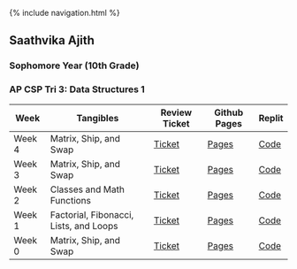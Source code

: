 {% include navigation.html %} 

## Saathvika Ajith
### Sophomore Year (10th Grade)
### AP CSP Tri 3: Data Structures 1

| Week  | Tangibles | Review Ticket  |  Github Pages | Replit |
|-------|-----------|----------------|---------------|--------|
| Week 4 |Matrix, Ship, and Swap| [Ticket](https://github.com/Saathvika-Ajith/Saathvika-Ajith/issues/5)  | [Pages](https://saathvika-ajith.github.io/Saathvika-Ajith/) | [Code](https://replit.com/@SaathvikaAjith1/Saathvika-Ajith#main.py) |
| Week 3 |Matrix, Ship, and Swap| [Ticket](https://github.com/Saathvika-Ajith/Saathvika-Ajith/issues/4)  | [Pages](https://saathvika-ajith.github.io/Saathvika-Ajith/) | [Code](https://replit.com/@SaathvikaAjith1/Saathvika-Ajith#main.py) |
| Week 2 |Classes and Math Functions| [Ticket]()  | [Pages](https://saathvika-ajith.github.io/Saathvika-Ajith/) | [Code](https://replit.com/@SaathvikaAjith1/Saathvika-Ajith#week2/classFactorial.py) |
| Week 1 |Factorial, Fibonacci, Lists, and Loops| [Ticket](https://github.com/Saathvika-Ajith/Saathvika-Ajith/issues/2)  | [Pages](https://saathvika-ajith.github.io/Saathvika-Ajith/) | [Code](https://replit.com/@SaathvikaAjith1/Saathvika-Ajith#week1/fibonacci.py) |
| Week 0 |Matrix, Ship, and Swap| [Ticket](https://github.com/Saathvika-Ajith/Saathvika-Ajith/issues/1)  | [Pages](https://saathvika-ajith.github.io/Saathvika-Ajith/) | [Code](https://replit.com/@SaathvikaAjith1/Saathvika-Ajith#week0/ship.py) |
